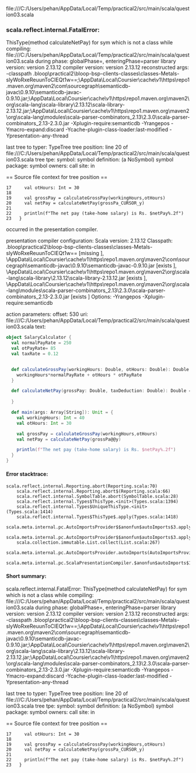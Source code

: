 file:///C:/Users/pehan/AppData/Local/Temp/practical2/src/main/scala/question03.scala
### scala.reflect.internal.FatalError: 
  ThisType(method calculateNetPay) for sym which is not a class
     while compiling: file:///C:/Users/pehan/AppData/Local/Temp/practical2/src/main/scala/question03.scala
        during phase: globalPhase=<no phase>, enteringPhase=parser
     library version: version 2.13.12
    compiler version: version 2.13.12
  reconstructed args: -classpath <WORKSPACE>\.bloop\practical2\bloop-bsp-clients-classes\classes-Metals-slyWoRxeReuunToCIEQt1w==;<HOME>\AppData\Local\Coursier\cache\v1\https\repo1.maven.org\maven2\com\sourcegraph\semanticdb-javac\0.9.10\semanticdb-javac-0.9.10.jar;<HOME>\AppData\Local\Coursier\cache\v1\https\repo1.maven.org\maven2\org\scala-lang\scala-library\2.13.12\scala-library-2.13.12.jar;<HOME>\AppData\Local\Coursier\cache\v1\https\repo1.maven.org\maven2\org\scala-lang\modules\scala-parser-combinators_2.13\2.3.0\scala-parser-combinators_2.13-2.3.0.jar -Xplugin-require:semanticdb -Yrangepos -Ymacro-expand:discard -Ycache-plugin-class-loader:last-modified -Ypresentation-any-thread

  last tree to typer: TypeTree
       tree position: line 20 of file:///C:/Users/pehan/AppData/Local/Temp/practical2/src/main/scala/question03.scala
            tree tpe: <error>
              symbol: <none>
   symbol definition: <none> (a NoSymbol)
      symbol package: <none>
       symbol owners: 
           call site: <none> in <none>

== Source file context for tree position ==

    17     val otHours: Int = 30
    18 
    19     val grossPay = calculateGrossPay(workingHours,otHours)
    20     val netPay = calculateNetPay(grossPa_CURSOR_y)
    21 
    22     println(f"The net pay (take-home salary) is Rs. $netPay%.2f")
    23   }

occurred in the presentation compiler.

presentation compiler configuration:
Scala version: 2.13.12
Classpath:
<WORKSPACE>\.bloop\practical2\bloop-bsp-clients-classes\classes-Metals-slyWoRxeReuunToCIEQt1w== [missing ], <HOME>\AppData\Local\Coursier\cache\v1\https\repo1.maven.org\maven2\com\sourcegraph\semanticdb-javac\0.9.10\semanticdb-javac-0.9.10.jar [exists ], <HOME>\AppData\Local\Coursier\cache\v1\https\repo1.maven.org\maven2\org\scala-lang\scala-library\2.13.12\scala-library-2.13.12.jar [exists ], <HOME>\AppData\Local\Coursier\cache\v1\https\repo1.maven.org\maven2\org\scala-lang\modules\scala-parser-combinators_2.13\2.3.0\scala-parser-combinators_2.13-2.3.0.jar [exists ]
Options:
-Yrangepos -Xplugin-require:semanticdb


action parameters:
offset: 530
uri: file:///C:/Users/pehan/AppData/Local/Temp/practical2/src/main/scala/question03.scala
text:
```scala
object SalaryCalculator {
  val normalPayRate = 250
  val otPayRate= 85
  val taxRate = 0.12


  def calculateGrossPay(workingHours: Double, otHours: Double): Double = {
    workingHours*normalPayRate + otHours * otPayRate
  }

  def calculateNetPay(grossPay: Double, taxDeduction: Double): Double = {
    
  }

  def main(args: Array[String]): Unit = {
    val workingHours: Int = 40
    val otHours: Int = 30

    val grossPay = calculateGrossPay(workingHours,otHours)
    val netPay = calculateNetPay(grossPa@@y)

    println(f"The net pay (take-home salary) is Rs. $netPay%.2f")
  }
}

```



#### Error stacktrace:

```
scala.reflect.internal.Reporting.abort(Reporting.scala:70)
	scala.reflect.internal.Reporting.abort$(Reporting.scala:66)
	scala.reflect.internal.SymbolTable.abort(SymbolTable.scala:28)
	scala.reflect.internal.Types$ThisType.<init>(Types.scala:1394)
	scala.reflect.internal.Types$UniqueThisType.<init>(Types.scala:1414)
	scala.reflect.internal.Types$ThisType$.apply(Types.scala:1418)
	scala.meta.internal.pc.AutoImportsProvider$$anonfun$autoImports$3.applyOrElse(AutoImportsProvider.scala:74)
	scala.meta.internal.pc.AutoImportsProvider$$anonfun$autoImports$3.applyOrElse(AutoImportsProvider.scala:60)
	scala.collection.immutable.List.collect(List.scala:267)
	scala.meta.internal.pc.AutoImportsProvider.autoImports(AutoImportsProvider.scala:60)
	scala.meta.internal.pc.ScalaPresentationCompiler.$anonfun$autoImports$1(ScalaPresentationCompiler.scala:299)
```
#### Short summary: 

scala.reflect.internal.FatalError: 
  ThisType(method calculateNetPay) for sym which is not a class
     while compiling: file:///C:/Users/pehan/AppData/Local/Temp/practical2/src/main/scala/question03.scala
        during phase: globalPhase=<no phase>, enteringPhase=parser
     library version: version 2.13.12
    compiler version: version 2.13.12
  reconstructed args: -classpath <WORKSPACE>\.bloop\practical2\bloop-bsp-clients-classes\classes-Metals-slyWoRxeReuunToCIEQt1w==;<HOME>\AppData\Local\Coursier\cache\v1\https\repo1.maven.org\maven2\com\sourcegraph\semanticdb-javac\0.9.10\semanticdb-javac-0.9.10.jar;<HOME>\AppData\Local\Coursier\cache\v1\https\repo1.maven.org\maven2\org\scala-lang\scala-library\2.13.12\scala-library-2.13.12.jar;<HOME>\AppData\Local\Coursier\cache\v1\https\repo1.maven.org\maven2\org\scala-lang\modules\scala-parser-combinators_2.13\2.3.0\scala-parser-combinators_2.13-2.3.0.jar -Xplugin-require:semanticdb -Yrangepos -Ymacro-expand:discard -Ycache-plugin-class-loader:last-modified -Ypresentation-any-thread

  last tree to typer: TypeTree
       tree position: line 20 of file:///C:/Users/pehan/AppData/Local/Temp/practical2/src/main/scala/question03.scala
            tree tpe: <error>
              symbol: <none>
   symbol definition: <none> (a NoSymbol)
      symbol package: <none>
       symbol owners: 
           call site: <none> in <none>

== Source file context for tree position ==

    17     val otHours: Int = 30
    18 
    19     val grossPay = calculateGrossPay(workingHours,otHours)
    20     val netPay = calculateNetPay(grossPa_CURSOR_y)
    21 
    22     println(f"The net pay (take-home salary) is Rs. $netPay%.2f")
    23   }